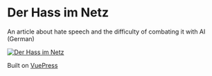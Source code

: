 # Der Hass im Netz

An article about hate speech and the difficulty of combating it with AI (German)

[![Der Hass im Netz](https://projekte.lbssr.ch/der-hass-im-netz/der-hass-im-netz.jpg)](https://projekte.lbssr.ch/der-hass-im-netz/)

Built on [VuePress](https://vuepress.vuejs.org/)